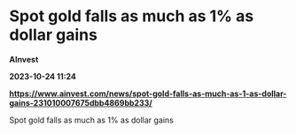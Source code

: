 # Spot gold falls as much as 1% as dollar gains
**AInvest**

**2023-10-24 11:24**

**https://www.ainvest.com/news/spot-gold-falls-as-much-as-1-as-dollar-gains-231010007675dbb4869bb233/**

Spot gold falls as much as 1% as dollar gains